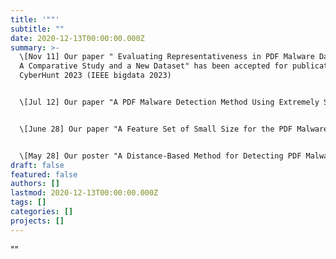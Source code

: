 ```yaml
---
title: '""'
subtitle: ""
date: 2020-12-13T00:00:00.000Z
summary: >-
  \[﻿Nov 11] Our paper " Evaluating Representativeness in PDF Malware Datasets:
  A Comparative Study and a New Dataset" has been accepted for publication at
  CyberHunt 2023 (IEEE bigdata 2023)


  \[﻿Jul 12] Our paper "A PDF Malware Detection Method Using Extremely Small Training Sample Size" has been accepted for publication in DocEng '23 conference.


  \[﻿June 28] Our paper "A Feature Set of Small Size for the PDF Malware Detection" has been accepted by KDD'23 Workshop on Knowledge-infused Learning.


  \[﻿May 28] Our poster "A Distance-Based Method for Detecting PDF Malware" has been accepted by METM 2023
draft: false
featured: false
authors: []
lastmod: 2020-12-13T00:00:00.000Z
tags: []
categories: []
projects: []
---
```

"﻿"